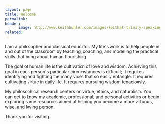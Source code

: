 ```yaml
---
layout: page
title: Welcome 
permalink: 
header:
      image: http://www.keithbuhler.com/images/keithat-trinity-speaking.jpg
related: 
---
```


I am a philosopher and classical educator. My life's work is to help people in and out of the classroom by teaching, coaching, and modeling the practical skills that bring about human flourishing. 

The goal of human life is the cultivation of love and wisdom. Achieving this goal in each person's particular circumstances is difficult; it requires identifying and fighting the many vices that so easily entangle. It requires cultivating virtue in daily life. It requires pursuing wisdom tenaciously. 

My philosophical research centers on virtue, ethics, and naturalism. You can get to know my academic, professional, and personal activities or begin exploring some resources aimed at helping you become a more virtuous, wise, and loving person.

Thank you for visiting. 
   